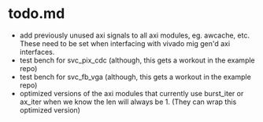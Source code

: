 # todo.md

- add previously unused axi signals to all axi modules, eg. awcache, etc. These
  need to be set when interfacing with vivado mig gen'd axi interfaces.
- test bench for svc_pix_cdc (although, this gets a workout in the example repo)
- test bench for svc_fb_vga (although, this gets a workout in the example repo)
- optimized versions of the axi modules that currently use burst_iter or ax_iter
  when we know the len will always be 1. (They can wrap this optimized version)
